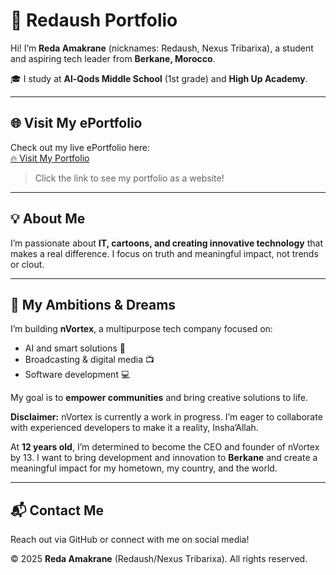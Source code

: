 # 🚀 Redaush Portfolio

Hi! I’m **Reda Amakrane** (nicknames: Redaush, Nexus Tribarixa), a student and aspiring tech leader from **Berkane, Morocco**.  

🎓 I study at **Al-Qods Middle School** (1st grade) and **High Up Academy**.  

---

## 🌐 Visit My ePortfolio

Check out my live ePortfolio here:  
[🔥 Visit My Portfolio](https://nexustribarixa-redaamakrane.github.io/redaush-portfolio/)  

> Click the link to see my portfolio as a website!

---

## 💡 About Me

I’m passionate about **IT, cartoons, and creating innovative technology** that makes a real difference. I focus on truth and meaningful impact, not trends or clout.  

---

## 🌟 My Ambitions & Dreams

I’m building **nVortex**, a multipurpose tech company focused on:  

- AI and smart solutions 🤖  
- Broadcasting & digital media 📺  
- Software development 💻  

My goal is to **empower communities** and bring creative solutions to life.  

**Disclaimer:** nVortex is currently a work in progress. I’m eager to collaborate with experienced developers to make it a reality, Insha’Allah.  

At **12 years old**, I’m determined to become the CEO and founder of nVortex by 13. I want to bring development and innovation to **Berkane** and create a meaningful impact for my hometown, my country, and the world.  

---

## 📬 Contact Me

Reach out via GitHub or connect with me on social media!  

© 2025 **Reda Amakrane** (Redaush/Nexus Tribarixa). All rights reserved.
